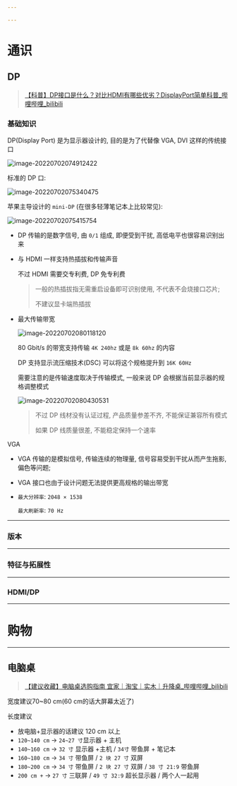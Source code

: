 ```yaml
---

---
```


# 通识

## DP

> [【科普】DP接口是什么？对比HDMI有哪些优劣？DisplayPort简单科普_哔哩哔哩_bilibili](https://www.bilibili.com/video/BV1bg411Q72u?spm_id_from=333.337.search-card.all.click&vd_source=acdec76182e84a0753fcba0a80f5e7ba)

### 基础知识

DP(Display Port) 是为显示器设计的, 目的是为了代替像 VGA, DVI 这样的传统接口

![image-20220702074912422](http://cdn.ayusummer233.top/img/202207020749319.png)

标准的 DP 口:

![image-20220702075340475](http://cdn.ayusummer233.top/img/202207020753725.png)

苹果主导设计的 `mini-DP` (在很多轻薄笔记本上比较常见):

![image-20220702075415754](http://cdn.ayusummer233.top/img/202207020754870.png)



- DP 传输的是数字信号, 由 `0/1` 组成, 即便受到干扰, 高低电平也很容易识别出来

- 与 HDMI 一样支持热插拔和传输声音

  不过 HDMI 需要交专利费, DP 免专利费

  > 一般的热插拔指无需重启设备即可识别使用, 不代表不会烧接口芯片;
  >
  > 不建议显卡端热插拔

- 最大传输带宽

  ![image-20220702080118120](http://cdn.ayusummer233.top/img/202207020801334.png)

  80 Gbit/s 的带宽支持传输 `4K 240hz` 或是 `8k 60hz` 的内容

  DP 支持显示流压缩技术(DSC) 可以将这个规格提升到 `16K 60Hz`

  需要注意的是传输速度取决于传输模式, 一般来说 DP 会根据当前显示器的规格调整模式

  ![image-20220702080430531](http://cdn.ayusummer233.top/img/202207020804840.png)

  > 不过 DP 线材没有认证过程, 产品质量参差不齐, 不能保证兼容所有模式
  >
  > 如果 DP 线质量很差, 不能稳定保持一个速率

  

VGA

- VGA 传输的是模拟信号, 传输连续的物理量, 信号容易受到干扰从而产生拖影, 偏色等问题; 

- VGA 接口也由于设计问题无法提供更高规格的输出带宽

- `最大分辨率`: `2048 × 1538`

  `最大刷新率`: `70 Hz`

  

----

### 版本



---

### 特征与拓展性



---

### HDMI/DP



---

# 购物

---

## 电脑桌

> [【建议收藏】电脑桌选购指南 宜家｜淘宝｜实木｜升降桌_哔哩哔哩_bilibili](https://www.bilibili.com/video/BV1W5411S7Lt?spm_id_from=333.337.search-card.all.click&vd_source=bb4d7b2841dd4d0035c93d44ba5cf11a)

宽度建议70~80 cm(60 cm的话大屏幕太近了)

长度建议

- 放电脑+显示器的话建议 120 cm 以上
- `120~140 cm` -> `24~27 寸`显示器 + 主机
- `140~160 cm` -> `32 寸` 显示器 +主机  /  `34寸` 带鱼屏 + 笔记本
- `160~180 cm` ->  `34 寸` 带鱼屏 / `2 块 27 寸` 双屏
- `180~200 cm` -> `34 寸` 带鱼屏 / `2 块 27 寸` 双屏 / `38 寸 21:9` 带鱼屏
- `200 cm +` ->  `27 寸` 三联屏 / `49 寸 32:9` 超长显示器 / 两个人一起用



